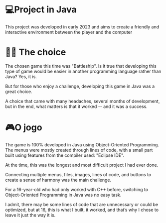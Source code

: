 # 💻Project in Java

<p>This project was developed in early 2023 and aims to create a friendly and interactive environment between the player and the computer</p>

# 🫵🏽 The choice

<p>The chosen game this time was "Battleship". Is it true that developing this type of game would be easier in another programming language rather than Java? Yes, it is.</p>
<p>But for those who enjoy a challenge, developing this game in Java was a great choice.</p>
<p>A choice that came with many headaches, several months of development, but in the end, what matters is that it worked -- and it was a success.</p>

# 🎮O jogo

<p>The game is 100% developed in Java using Object-Oriented Programming. The menus were mostly created through lines of code, with a small part built using features from the compiler used: "Eclipse IDE".</p>

<p>At the time, this was the longest and most difficult project I had ever done.</p>
<p>Connecting multiple menus, files, images, lines of code, and buttons to create a sense of harmony was the main challenge.</p>

<p>For a 16-year-old who had only worked with C++ before, switching to Object-Oriented Programming in Java was no easy task.</p>

<p>I admit, there may be some lines of code that are unnecessary or could be optimized, but at 16, this is what I built, it worked, and that’s why I chose to leave it just the way it is.</p>
